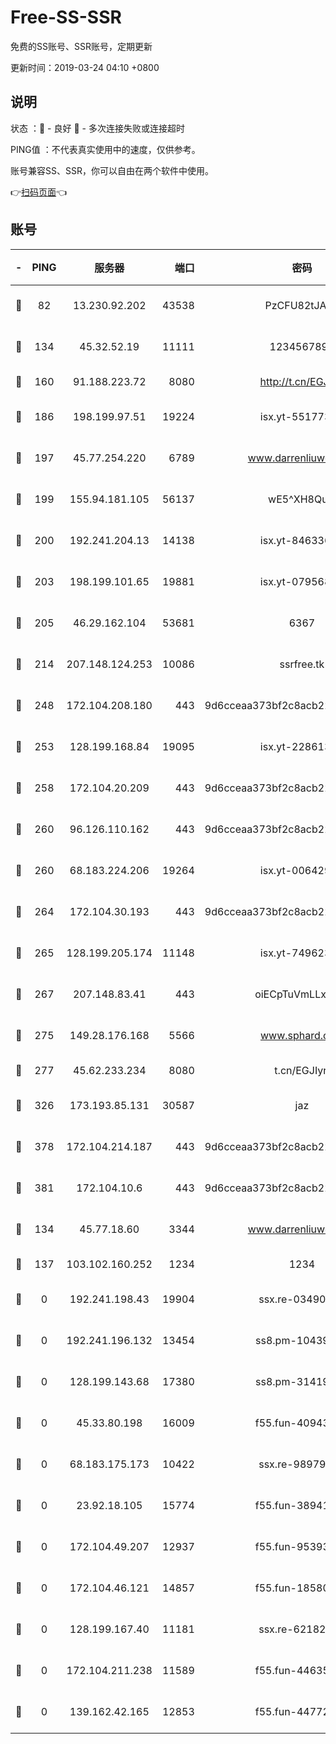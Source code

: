 # Free-SS-SSR

免费的SS账号、SSR账号，定期更新

更新时间：2019-03-24 04:10 +0800

## 说明

状态     ：🙂 - 良好 🙁 - 多次连接失败或连接超时

PING值   ：不代表真实使用中的速度，仅供参考。

账号兼容SS、SSR，你可以自由在两个软件中使用。

👉[扫码页面](https://liesauer.github.io/Free-SS-SSR/)👈

## 账号

|-|PING|服务器|端口|密码|加密方式|区域|
|:----:|:----:|:-----:|-----:|:----:|:----:|:----:|
|🙂|82|13.230.92.202|43538|PzCFU82tJAdZ|aes-256-cfb|JP|
|🙂|134|45.32.52.19|11111|1234567890|aes-256-cfb|JP|
|🙂|160|91.188.223.72|8080|http://t.cn/EGJIyrl|rc4-md5|RU|
|🙂|186|198.199.97.51|19224|isx.yt-55177306|aes-256-cfb|US|
|🙂|197|45.77.254.220|6789|www.darrenliuwei.com|aes-256-cfb|SG|
|🙂|199|155.94.181.105|56137|wE5^XH8Quw|aes-256-cfb|US|
|🙂|200|192.241.204.13|14138|isx.yt-84633628|aes-256-cfb|US|
|🙂|203|198.199.101.65|19881|isx.yt-07956810|aes-256-cfb|US|
|🙂|205|46.29.162.104|53681|6367|aes-128-ctr|RU|
|🙂|214|207.148.124.253|10086|ssrfree.tk|aes-256-cfb|SG|
|🙂|248|172.104.208.180|443|9d6cceaa373bf2c8acb22e60b6a58be6|aes-256-cfb|US|
|🙂|253|128.199.168.84|19095|isx.yt-22861351|aes-256-cfb|SG|
|🙂|258|172.104.20.209|443|9d6cceaa373bf2c8acb22e60b6a58be6|aes-256-cfb|US|
|🙂|260|96.126.110.162|443|9d6cceaa373bf2c8acb22e60b6a58be6|aes-256-cfb|US|
|🙂|260|68.183.224.206|19264|isx.yt-00642976|aes-256-cfb|SG|
|🙂|264|172.104.30.193|443|9d6cceaa373bf2c8acb22e60b6a58be6|aes-256-cfb|US|
|🙂|265|128.199.205.174|11148|isx.yt-74962394|aes-256-cfb|SG|
|🙂|267|207.148.83.41|443|oiECpTuVmLLxk4Ts|aes-256-cfb|AU|
|🙂|275|149.28.176.168|5566|www.sphard.com|aes-256-cfb|AU|
|🙂|277|45.62.233.234|8080|t.cn/EGJIyrl|rc4-md5|CA|
|🙂|326|173.193.85.131|30587|jaz|aes-256-cfb|US|
|🙂|378|172.104.214.187|443|9d6cceaa373bf2c8acb22e60b6a58be6|aes-256-cfb|US|
|🙂|381|172.104.10.6|443|9d6cceaa373bf2c8acb22e60b6a58be6|aes-256-cfb|US|
|🙂|134|45.77.18.60|3344|www.darrenliuwei.com|aes-256-cfb|JP|
|🙂|137|103.102.160.252|1234|1234|rc4-md5|JP|
|🙁|0|192.241.198.43|19904|ssx.re-03490817|aes-256-cfb|US|
|🙁|0|192.241.196.132|13454|ss8.pm-10439574|aes-256-cfb|US|
|🙁|0|128.199.143.68|17380|ss8.pm-31419663|aes-256-cfb|SG|
|🙁|0|45.33.80.198|16009|f55.fun-40943567|aes-256-cfb|US|
|🙁|0|68.183.175.173|10422|ssx.re-98979654|aes-256-cfb|US|
|🙁|0|23.92.18.105|15774|f55.fun-38941724|aes-256-cfb|US|
|🙁|0|172.104.49.207|12937|f55.fun-95393089|aes-256-cfb|SG|
|🙁|0|172.104.46.121|14857|f55.fun-18580153|aes-256-cfb|SG|
|🙁|0|128.199.167.40|11181|ssx.re-62182209|aes-256-cfb|SG|
|🙁|0|172.104.211.238|11589|f55.fun-44635800|aes-256-cfb|US|
|🙁|0|139.162.42.165|12853|f55.fun-44772761|aes-256-cfb|SG|
